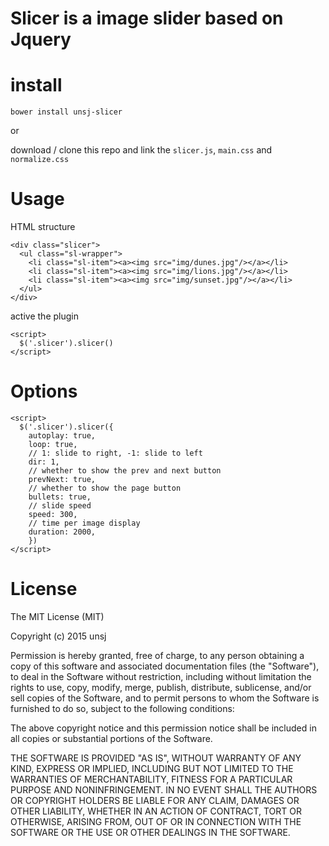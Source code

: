 # Slicer is a image slider based on Jquery

# install
`bower install unsj-slicer`

or

download / clone this repo and link the `slicer.js`, `main.css` and `normalize.css`

# Usage

HTML structure
```
<div class="slicer">
  <ul class="sl-wrapper">
    <li class="sl-item"><a><img src="img/dunes.jpg"/></a></li>
    <li class="sl-item"><a><img src="img/lions.jpg"/></a></li>
    <li class="sl-item"><a><img src="img/sunset.jpg"/></a></li>
  </ul>
</div>
```

active the plugin
```
<script>
  $('.slicer').slicer()
</script>
```

# Options
```
<script>
  $('.slicer').slicer({
    autoplay: true,
    loop: true,
    // 1: slide to right, -1: slide to left
    dir: 1,
    // whether to show the prev and next button
    prevNext: true,
    // whether to show the page button
    bullets: true,
    // slide speed
    speed: 300,
    // time per image display
    duration: 2000,
    })
</script>
```

# License

The MIT License (MIT)

Copyright (c) 2015 unsj

Permission is hereby granted, free of charge, to any person obtaining a copy of this software and associated documentation files (the "Software"), to deal in the Software without restriction, including without limitation the rights to use, copy, modify, merge, publish, distribute, sublicense, and/or sell copies of the Software, and to permit persons to whom the Software is furnished to do so, subject to the following conditions:

The above copyright notice and this permission notice shall be included in all copies or substantial portions of the Software.

THE SOFTWARE IS PROVIDED "AS IS", WITHOUT WARRANTY OF ANY KIND, EXPRESS OR IMPLIED, INCLUDING BUT NOT LIMITED TO THE WARRANTIES OF MERCHANTABILITY, FITNESS FOR A PARTICULAR PURPOSE AND NONINFRINGEMENT. IN NO EVENT SHALL THE AUTHORS OR COPYRIGHT HOLDERS BE LIABLE FOR ANY CLAIM, DAMAGES OR OTHER LIABILITY, WHETHER IN AN ACTION OF CONTRACT, TORT OR OTHERWISE, ARISING FROM, OUT OF OR IN CONNECTION WITH THE SOFTWARE OR THE USE OR OTHER DEALINGS IN THE SOFTWARE.
